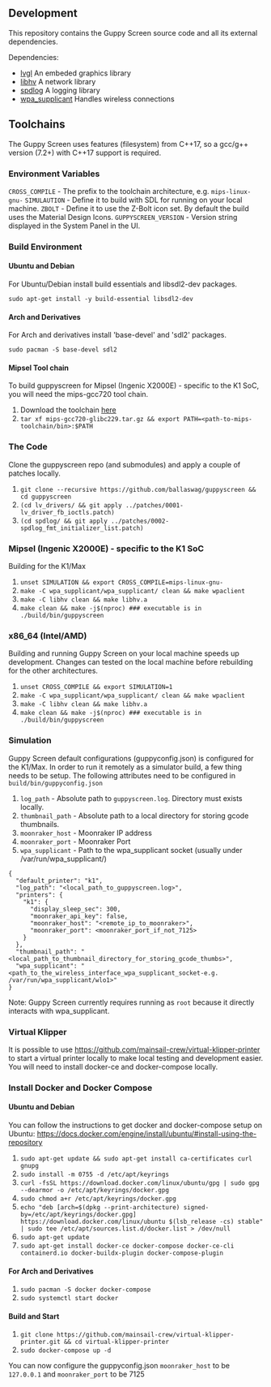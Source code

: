 ## Development

This repository contains the Guppy Screen source code and all its external dependencies.

Dependencies:
 - [lvgl](https://github.com/lvgl/lvgl)
   An embeded graphics library
 - [libhv](https://github.com/ithewei/libhv)
   A network library
 - [spdlog](https://github.com/gabime/spdlog)
   A logging library
 - [wpa_supplicant](https://w1.fi/wpa_supplicant/)
   Handles wireless connections

## Toolchains
The Guppy Screen uses features (filesystem) from C++17, so a gcc/g++ version (7.2+) with C++17 support is required.

### Environment Variables
`CROSS_COMPILE` - The prefix to the toolchain architecture, e.g. `mips-linux-gnu-`
`SIMULAUTION` - Define it to build with SDL for running on your local machine.
`ZBOLT` - Define it to use the Z-Bolt icon set. By default the build uses the Material Design Icons.
`GUPPYSCREEN_VERSION` - Version string displayed in the System Panel in the UI.

### Build Environment

#### Ubuntu and Debian
For Ubuntu/Debian install build essentials and libsdl2-dev packages.

`sudo apt-get install -y build-essential libsdl2-dev`

#### Arch and Derivatives

For Arch and derivatives install 'base-devel' and 'sdl2' packages.

`sudo pacman -S base-devel sdl2`

#### Mipsel Tool chain

To build guppyscreen for Mipsel (Ingenic X2000E) - specific to the K1 SoC, you will need the mips-gcc720 tool chain.

1. Download the toolchain [here](https://github.com/ballaswag/k1-discovery/releases/download/1.0.0/mips-gcc720-glibc229.tar.gz)
2. `tar xf mips-gcc720-glibc229.tar.gz && export PATH=<path-to-mips-toolchain/bin>:$PATH`

### The Code

Clone the guppyscreen repo (and submodules) and apply a couple of patches locally.

1. `git clone --recursive https://github.com/ballaswag/guppyscreen && cd guppyscreen`
2. `(cd lv_drivers/ && git apply ../patches/0001-lv_driver_fb_ioctls.patch)`
3. `(cd spdlog/ && git apply ../patches/0002-spdlog_fmt_initializer_list.patch)`

### Mipsel (Ingenic X2000E) - specific to the K1 SoC
Building for the K1/Max

1. `unset SIMULATION && export CROSS_COMPILE=mips-linux-gnu-`
2. `make -C wpa_supplicant/wpa_supplicant/ clean && make wpaclient`
3. `make -C libhv clean && make libhv.a`
4. `make clean && make -j$(nproc) ### executable is in ./build/bin/guppyscreen`

### x86_64 (Intel/AMD)
Building and running Guppy Screen on your local machine speeds up development. Changes can tested on the local machine before rebuilding for the other architectures.

1. `unset CROSS_COMPILE && export SIMULATION=1`
2. `make -C wpa_supplicant/wpa_supplicant/ clean && make wpaclient`
3. `make -C libhv clean && make libhv.a`
4. `make clean && make -j$(nproc) ### executable is in ./build/bin/guppyscreen`

### Simulation
Guppy Screen default configurations (guppyconfig.json) is configured for the K1/Max. In order to run it remotely as a simulator build, a few thing needs to be setup.
The following attributes need to be configured in `build/bin/guppyconfig.json`

1. `log_path` - Absolute path to `guppyscreen.log`. Directory must exists locally.
2. `thumbnail_path` - Absolute path to a local directory for storing gcode thumbnails.
3. `moonraker_host` - Moonraker IP address
4. `moonraker_port` - Moonraker Port
5. `wpa_supplicant` - Path to the wpa_supplicant socket (usually under /var/run/wpa_supplicant/)

```
{
  "default_printer": "k1",
  "log_path": "<local_path_to_guppyscreen.log>",
  "printers": {
    "k1": {
      "display_sleep_sec": 300,
      "moonraker_api_key": false,
      "moonraker_host": "<remote_ip_to_moonraker>",
      "moonraker_port": <moonraker_port_if_not_7125>
    }
  },
  "thumbnail_path": "<local_path_to_thumbnail_directory_for_storing_gcode_thumbs>",
  "wpa_supplicant": "<path_to_the_wireless_interface_wpa_supplicant_socket-e.g. /var/run/wpa_supplicant/wlo1>"
}

```

Note: Guppy Screen currently requires running as `root` because it directly interacts with wpa_supplicant.

### Virtual Klipper

It is possible to use https://github.com/mainsail-crew/virtual-klipper-printer to start a virtual printer locally
to make local testing and development easier.   You will need to install docker-ce and docker-compose locally.   

### Install Docker and Docker Compose

#### Ubuntu and Debian

You can follow the instructions to get docker and docker-compose setup on Ubuntu:
https://docs.docker.com/engine/install/ubuntu/#install-using-the-repository

1. `sudo apt-get update && sudo apt-get install ca-certificates curl gnupg`
2. `sudo install -m 0755 -d /etc/apt/keyrings`
3. `curl -fsSL https://download.docker.com/linux/ubuntu/gpg | sudo gpg --dearmor -o /etc/apt/keyrings/docker.gpg`
4. `sudo chmod a+r /etc/apt/keyrings/docker.gpg`
3. `echo "deb [arch=$(dpkg --print-architecture) signed-by=/etc/apt/keyrings/docker.gpg] https://download.docker.com/linux/ubuntu $(lsb_release -cs) stable" | sudo tee /etc/apt/sources.list.d/docker.list > /dev/null`
4. `sudo apt-get update`
5. `sudo apt-get install docker-ce docker-compose docker-ce-cli containerd.io docker-buildx-plugin docker-compose-plugin`

#### For Arch and Derivatives

1. `sudo pacman -S docker docker-compose`
2. `sudo systemctl start docker`

#### Build and Start

1. `git clone https://github.com/mainsail-crew/virtual-klipper-printer.git && cd virtual-klipper-printer`
2. `sudo docker-compose up -d`

You can now configure the guppyconfig.json `moonraker_host` to be `127.0.0.1` and `moonraker_port` to be 7125

